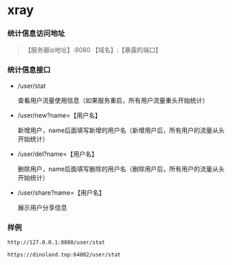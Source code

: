 # xray

### 统计信息访问地址
> 【服务器ip地址】:8080
> 【域名】:【暴露的端口】

### 统计信息接口
- /user/stat

    查看用户流量使用信息（如果服务重启，所有用户流量重头开始统计）

- /user/new?name=【用户名】

    新增用户，name后面填写新增的用户名（新增用户后，所有用户的流量从头开始统计）

- /user/del?name=【用户名】

    删除用户，name后面填写删除的用户名（删除用户后，所有用户的流量从头开始统计）

- /user/share?name=【用户名】

    展示用户分享信息

### 样例
```http request
http://127.0.0.1:8080/user/stat
```
```http request
https://dinoland.top:64002/user/stat
```